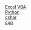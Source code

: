 
[Excel VBA](ExcelVBA/ExcelVBA.md)    
[Python](py/py.md)  
[cshar](csharp/csharp.md)  
[cpp](cpp/cpp.md)  
